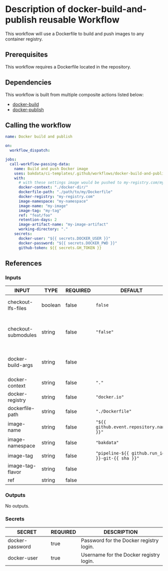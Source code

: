 # Description of docker-build-and-publish reusable Workflow

This workflow will use a Dockerfile to build and push images to any container registry.

## Prerequisites

This workflow requires a Dockerfile located in the repository.

## Dependencies

This workflow is built from multiple composite actions listed below:

- [docker-build](https://github.com/bakdata/ci-templates/tree/main/actions/docker-build)
- [docker-publish](https://github.com/bakdata/ci-templates/tree/main/actions/docker-publish)

## Calling the workflow

```yaml
name: Docker build and publish

on:
  workflow_dispatch:

jobs:
  call-workflow-passing-data:
    name: Build and push Docker image
    uses: bakdata/ci-templates/.github/workflows/docker-build-and-publish.yaml@main
    with:
      # with these settings image would be pushed to my-registry.com/my-namespace/my-image:my-tag
      docker-context: "./docker-dir/"
      dockerfile-path: "./path/to/my/Dockerfile"
      docker-registry: "my-registry.com"
      image-namespace: "my-namespace"
      image-name: "my-image"
      image-tag: "my-tag"
      ref: "feat/foo"
      retention-days: 2
      image-artifact-name: "my-image-artifact"
      working-directory: "."
    secrets:
      docker-user: "${{ secrets.DOCKER_USER }}"
      docker-password: "${{ secrets.DOCKER_PWD }}"
      github-token: ${{ secrets.GH_TOKEN }}
```

## References

### Inputs

<!-- AUTO-DOC-INPUT:START - Do not remove or modify this section -->

| INPUT               | TYPE    | REQUIRED | DEFAULT                                         | DESCRIPTION                                                                                                                              |
| ------------------- | ------- | -------- | ----------------------------------------------- | ---------------------------------------------------------------------------------------------------------------------------------------- |
| checkout-lfs-files  | boolean | false    | `false`                                         | Whether the Git checkout action should resolve LFS files or not. (Default is false)                                                      |
| checkout-submodules | string  | false    | `"false"`                                       | Whether to checkout submodules: `true` to checkout submodules or `recursive` to recursively checkout submodules.                         |
| docker-build-args   | string  | false    |                                                 | List of build-time variables (see https://github.com/docker/build-push-action?tab=readme-ov-file#inputs)                                 |
| docker-context      | string  | false    | `"."`                                           | The docker context.                                                                                                                      |
| docker-registry     | string  | false    | `"docker.io"`                                   | Host where the image should be pushed to.                                                                                                |
| dockerfile-path     | string  | false    | `"./Dockerfile"`                                | Path to the Dockerfile.                                                                                                                  |
| image-name          | string  | false    | `"${{ github.event.repository.name }}"`         | Name of Docker image.                                                                                                                    |
| image-namespace     | string  | false    | `"bakdata"`                                     | Namespace of Docker image.                                                                                                               |
| image-tag           | string  | false    | `"pipeline-${{ github.run_id }}-git-{{ sha }}"` | Tag of Docker image.                                                                                                                     |
| image-tag-flavor    | string  | false    |                                                 | Flavor of Docker image tags. See [docs of metadata-action](https://github.com/docker/metadata-action/blob/v5.6.1/README.md#flavor-input) |
| ref                 | string  | false    |                                                 | Ref name to checkout                                                                                                                     |

<!-- AUTO-DOC-INPUT:END -->

### Outputs

<!-- AUTO-DOC-OUTPUT:START - Do not remove or modify this section -->

No outputs.

<!-- AUTO-DOC-OUTPUT:END -->

### Secrets

<!-- AUTO-DOC-SECRETS:START - Do not remove or modify this section -->

| SECRET          | REQUIRED | DESCRIPTION                             |
| --------------- | -------- | --------------------------------------- |
| docker-password | true     | Password for the Docker registry login. |
| docker-user     | true     | Username for the Docker registry login. |

<!-- AUTO-DOC-SECRETS:END -->

